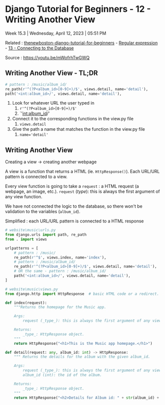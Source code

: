 # Django Tutorial for Beginners - 12 - Writing Another View

Week 15.3 | Wednesday, April 12, 2023 | 05:51 PM

Related : [thenewboston-django-tutorial-for-beginners](thenewboston-django-tutorial-for-beginners.md) - [Regular expression](../Regular%20expression.md) - [13 - Connecting to the Database](13%20-%20Connecting%20to%20the%20Database.md)

Source : <https://youtu.be/mWofrhTwGWQ>

## Writing Another View - TL;DR

```python
# pattern : /music/album_id/
re_path(r'^(?P<album_id>[0-9]+)/$', views.detail, name='detail'),
path('<int:album_id>/', views.detail, name='detail'),
```

1. Look for whatever URL the user typed in
   1. `r'^(?P<album_id>[0-9]+)/$'`
   2. `'<int:album_id>/'
2. Connect it to the corresponding functions in the view.py file
   1. `views.detail`
3. Give the path a name that matches the function in the view.py file
   1. `name='detail'`

## Writing Another View

Creating a view -> creating another webpage

A view is a function that returns a HTML (ie. `HttpResponse()`). Each URL/URL pattern is connected to a view.

Every view function is going to take a `request` : a HTML request (a webpage, an image, etc.).
`request` (_type_): this is always the first argument of any view function.

We have not connected the logic to the database, so there won't be validation to the variables (`album_id`).

Simplified : each URL/URL pattern is connected to a HTML response

```python
# website\music\urls.py
from django.urls import path, re_path
from . import views

urlpatterns = [
    # pattern : /music/
    re_path(r'^$', views.index, name='index'),
    # pattern : /music/album_id/
    re_path(r'^(?P<album_id>[0-9]+)/$', views.detail, name='detail'),
    # OR the same - pattern : /music/album_id/
    path('<int:album_id>/', views.detail, name='detail'),
]
```

```python
# website\music\views.py
from django.http import HttpResponse  # basic HTML code or a redirect.

def index(request):
    """Returns the homepage for the Music app.

    Args:
        request (_type_): this is always the first argument of any view function.

    Returns:
        _type_: HttpResponse object.
    """
    return HttpResponse("<h1>This is the Music app homepage.</h1>")

def detail(request: any, album_id: int) -> HttpResponse:
    """ Returns the details for the album with the given album_id.

    Args:
        request (_type_): this is always the first argument of any view function.
        album_id (int): the id of the album.

    Returns:
        _type_: HttpResponse object.
    """
    return HttpResponse("<h2>Details for Album id: " + str(album_id) + "</h2>")
```
